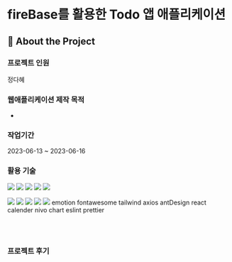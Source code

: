 # fireBase를 활용한 Todo 앱 애플리케이션




<!-- About the Project -->

## :star2: About the Project

### 프로젝트 인원

정다혜


### 웹애플리케이션 제작 목적

-



### 작업기간

2023-06-13 ~ 2023-06-16


<!-- Getting Started -->

### 활용 기술

<img src="https://img.shields.io/badge/HTML5-E34F26?style=flat&logo=HTML5&logoColor=white" /> <img src="https://img.shields.io/badge/CSS3-1572B6?style=flat&logo=CSS3&logoColor=white" /> <img src="https://img.shields.io/badge/JavaScript-F7DF1E?style=flat&logo=JavaScript&logoColor=white" /> <img src="https://img.shields.io/badge/React-61DAFB?style=flat&logo=React&logoColor=white" /> <img src="https://img.shields.io/badge/SCSS-CC6699?style=flat&logo=Sass&logoColor=white" />

<img src="https://img.shields.io/badge/GitHub-181717?style=flat&logo=GitHub&logoColor=white" /> <img src="https://img.shields.io/badge/Sourcetree-0052CC?style=flat&logo=Sourcetree&logoColor=white" /> <img src="https://img.shields.io/badge/Notion-000000?style=flat&logo=Notion&logoColor=white" /> <img src="https://img.shields.io/badge/YouTube Library-FF0000?style=flat&logo=YouTube&logoColor=white" /> <img src="https://img.shields.io/badge/React Router-CA4245?style=flat&logo=reactrouter&logoColor=white" />
emotion
fontawesome
tailwind
axios
antDesign
react calender
nivo chart
eslint
prettier

<br><br>

<!-- Features -->

### 프로젝트 후기


